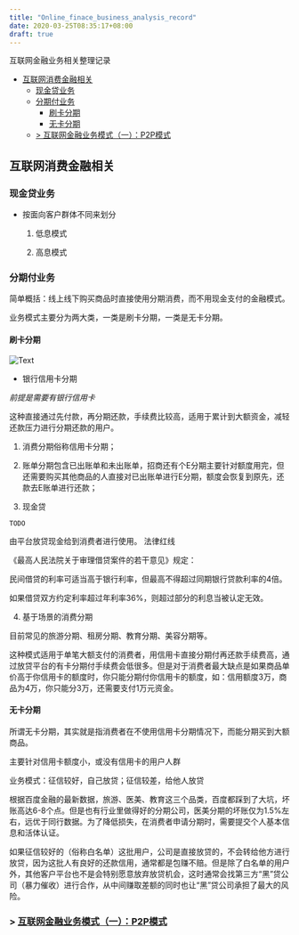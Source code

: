 ```yaml
---
title: "Online_finace_business_analysis_record"
date: 2020-03-25T08:35:17+08:00
draft: true
---
```

互联网金融业务相关整理记录
<!--more-->


<!-- vim-markdown-toc GFM -->

* [互联网消费金融相关](#互联网消费金融相关)
    * [现金贷业务](#现金贷业务)
    * [分期付业务](#分期付业务)
        * [刷卡分期](#刷卡分期)
        * [无卡分期](#无卡分期)
    * [> 互联网金融业务模式（一）：P2P模式](#-互联网金融业务模式一p2p模式)

<!-- vim-markdown-toc -->

## 互联网消费金融相关

### 现金贷业务

+ 按面向客户群体不同来划分

    1. 低息模式

    2. 高息模式

### 分期付业务

简单概括：线上线下购买商品时直接使用分期消费，而不用现金支付的金融模式。

业务模式主要分为两大类，一类是刷卡分期，一类是无卡分期。


#### 刷卡分期


![Text](https://pic2.zhimg.com/v2-dbf12166658cf5e700ac1a8b13229d39_r.jpg)

+ 银行信用卡分期

*前提是需要有银行信用卡*

这种直接通过先付款，再分期还款，手续费比较高，适用于累计到大额资金，减轻还款压力进行分期还款的用户。

   1. 消费分期俗称信用卡分期；
   
   2. 账单分期包含已出账单和未出账单，招商还有个E分期主要针对额度用完，但还需要购买其他商品的人直接对已出账单进行E分期，额度会恢复到原先，还款去E账单进行还款；
   3. 现金贷

    TODO 

由平台放贷现金给到消费者进行使用。
法律红线

《最高人民法院关于审理借贷案件的若干意见》规定：

民间借贷的利率可适当高于银行利率，但最高不得超过同期银行贷款利率的4倍。

如果借贷双方约定利率超过年利率36%，则超过部分的利息当被认定无效。



   4. 基于场景的消费分期
    
目前常见的旅游分期、租房分期、教育分期、美容分期等。

这种模式适用于单笔大额支付的消费者，用信用卡直接分期付再还款手续费高，通过放贷平台的有卡分期付手续费会低很多。但是对于消费者最大缺点是如果商品单价高于你信用卡的额度时，你只能分期付你信用卡的额度，如：信用额度3万，商品为4万，你只能分3万，还需要支付1万元资金。

#### 无卡分期

所谓无卡分期，其实就是指消费者在不使用信用卡分期情况下，而能分期买到大额商品。

主要针对信用卡额度小，或没有信用卡的用户人群

业务模式：征信较好，自己放贷；征信较差，给他人放贷

根据百度金融的最新数据，旅游、医美、教育这三个品类，百度都踩到了大坑，坏账高达6-8个点。但是也有行业里做得好的分期公司，医美分期的坏账仅为1.5%左右，远优于同行数据。为了降低损失，在消费者申请分期时，需要提交个人基本信息和活体认证。

如果征信较好的（俗称白名单）这批用户，公司是直接放贷的，不会转给他方进行放贷，因为这批人有良好的还款信用，通常都是包赚不赔。但是除了白名单的用户外，其他客户平台也不是会特别愿意放弃放贷机会，这时通常会找第三方“黑”贷公司（暴力催收）进行合作，从中间赚取差额的同时也让“黑”贷公司承担了最大的风险。

### > [互联网金融业务模式（一）：P2P模式](https://zhuanlan.zhihu.com/p/42170424)


